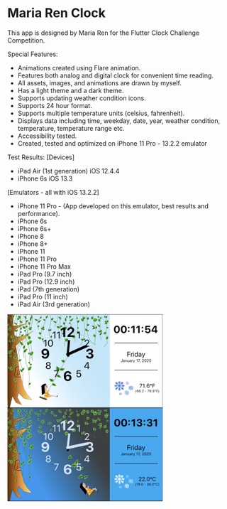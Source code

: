 # Maria Ren Clock

This app is designed by Maria Ren for the Flutter Clock Challenge Competition.


Special Features:
- Animations created using Flare animation.
- Features both analog and digital clock for convenient time reading.
- All assets, images, and animations are drawn by myself.
- Has a light theme and a dark theme.
- Supports updating weather condition icons.
- Supports 24 hour format.
- Supports multiple temperature units (celsius, fahrenheit).
- Displays data including time, weekday, date, year, weather condition, temperature,
  temperature range etc.
- Accessibility tested.
- Created, tested and optimized on iPhone 11 Pro - 13.2.2 emulator


Test Results:
[Devices]
- iPad Air (1st generation) iOS 12.4.4
- iPhone 6s iOS 13.3

[Emulators - all with iOS 13.2.2]
- iPhone 11 Pro -  (App developed on this emulator, best results and performance).
- iPhone 6s
- iPhone 6s+
- iPhone 8
- iPhone 8+
- iPhone 11
- iPhone 11 Pro
- iPhone 11 Pro Max
- iPad Pro (9.7 inch)
- iPad Pro (12.9 inch)
- iPad (7th generation)
- iPad Pro (11 inch)
- iPad Air (3rd generation)



<img src='maria_ren_flutter_clock.png' width='350'>


